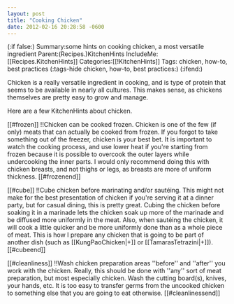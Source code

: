 ```yaml
---
layout: post
title: "Cooking Chicken"
date: 2012-02-16 20:28:58 -0600
---
```

(:if false:)
Summary:some hints on cooking chicken, a most versatile ingredient
Parent:(Recipes.)KitchenHints
IncludeMe:[[Recipes.KitchenHints]]
Categories:[[!KitchenHints]]
Tags: chicken, how-to, best practices
(:tags-hide  chicken, how-to, best practices:)
(:ifend:)

Chicken is a really versatile ingredient in cooking, and is type of protein that seems to be available in nearly all cultures. This makes sense, as chickens themselves are pretty easy to grow and manage.

Here are a few KitchenHints about chicken.

[[#frozen]]
!!Chicken can be cooked frozen.
Chicken is one of the few (if only) meats that can actually be cooked from frozen. If you forgot to take something out of the freezer, chicken is your best bet. It is important to watch the cooking process, and use lower heat if you're starting from frozen because it is possible to overcook the outer layers while undercooking the inner parts. I would only recommend doing this with chicken breasts, and not thighs or legs, as breasts are more of uniform thickness.
[[#frozenend]]

[[#cube]]
!!Cube chicken before marinating and/or saut&eacute;ing.
This might not make for the best presentation of chicken if you're serving it at a dinner party, but for casual dining, this is pretty great. Cubing the chicken before soaking it in a marinade lets the chicken soak up more of the marinade and be diffused more uniformly in the meat. Also, when saut&eacute;ing the chicken, it will cook a little quicker and be more uniformly done than as a whole piece of meat. This is how I prepare any chicken that is going to be part of another dish (such as [[KungPaoChicken|+]] or [[TamarasTetrazini|+]]).
[[#cubeend]]

[[#cleanliness]]
!!Wash chicken preparation areas ''before'' and ''after'' you work with the chicken.
Really, this should be done with ''any'' sort of meat preparation, but most especially chicken. Wash the cutting board(s), knives, your hands, etc. It is too easy to transfer germs from the uncooked chicken to something else that you are going to eat otherwise.
[[#cleanlinessend]]




